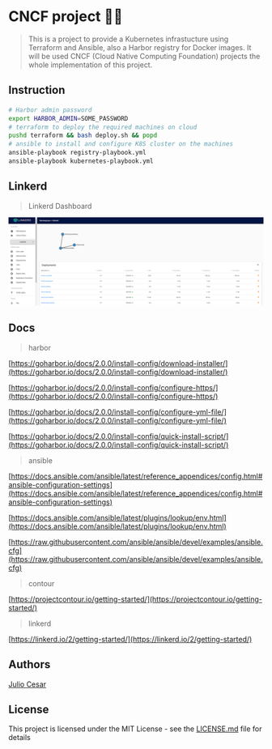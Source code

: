 # CNCF project 🐳🚀

> This is a project to provide a Kubernetes infrastucture using Terraform and Ansible, also a Harbor registry for Docker images.
> It will be used CNCF (Cloud Native Computing Foundation) projects the whole implementation of this project.

## Instruction

```bash
# Harbor admin password
export HARBOR_ADMIN=SOME_PASSWORD
# terraform to deploy the required machines on cloud
pushd terraform && bash deploy.sh && popd
# ansible to install and configure K8S cluster on the machines
ansible-playbook registry-playbook.yml
ansible-playbook kubernetes-playbook.yml
```

## Linkerd

> Linkerd Dashboard

![Architecture](linkerd.png)

## Docs

> harbor

[https://goharbor.io/docs/2.0.0/install-config/download-installer/](https://goharbor.io/docs/2.0.0/install-config/download-installer/)

[https://goharbor.io/docs/2.0.0/install-config/configure-https/](https://goharbor.io/docs/2.0.0/install-config/configure-https/)

[https://goharbor.io/docs/2.0.0/install-config/configure-yml-file/](https://goharbor.io/docs/2.0.0/install-config/configure-yml-file/)

[https://goharbor.io/docs/2.0.0/install-config/quick-install-script/](https://goharbor.io/docs/2.0.0/install-config/quick-install-script/)

> ansible

[https://docs.ansible.com/ansible/latest/reference_appendices/config.html#ansible-configuration-settings](https://docs.ansible.com/ansible/latest/reference_appendices/config.html#ansible-configuration-settings)

[https://docs.ansible.com/ansible/latest/plugins/lookup/env.html](https://docs.ansible.com/ansible/latest/plugins/lookup/env.html)

[https://raw.githubusercontent.com/ansible/ansible/devel/examples/ansible.cfg](https://raw.githubusercontent.com/ansible/ansible/devel/examples/ansible.cfg)

> contour

[https://projectcontour.io/getting-started/](https://projectcontour.io/getting-started/)

> linkerd

[https://linkerd.io/2/getting-started/](https://linkerd.io/2/getting-started/)

## Authors

[Julio Cesar](https://github.com/julio-cesar-development)

## License

This project is licensed under the MIT License - see the [LICENSE.md](LICENSE.md) file for details
